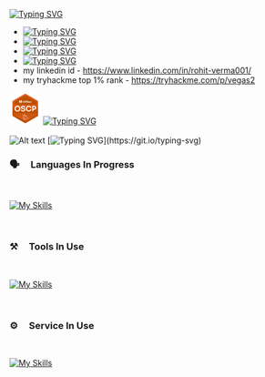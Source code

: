 


[![Typing SVG](https://readme-typing-svg.demolab.com?font=Fira+Code&pause=1000&random=false&width=435&lines=I+am+hackervegas001.+Nice+to+see+you)](https://git.io/typing-svg)

- [![Typing SVG](https://readme-typing-svg.demolab.com?font=Fira+Code&size=15&pause=1000&random=false&width=435&lines=%F0%9F%91%8B+Hi%2C+I%E2%80%99m+%40hackervegas001)](https://git.io/typing-svg)
- [![Typing SVG](https://readme-typing-svg.demolab.com?font=Fira+Code&size=15&pause=1000&random=false&width=435&lines=%F0%9F%92%BC+I'm+Cyber+Security+Researcher)](https://git.io/typing-svg)
- [![Typing SVG](https://readme-typing-svg.demolab.com?font=Fira+Code&size=15&pause=1000&random=false&width=435&lines=%F0%9F%91%80+I%E2%80%99m+interested+in+cyber+security+as+a+web+application+penetration+tester+%26+network+penetration+tester)](https://git.io/typing-svg)
- [![Typing SVG](https://readme-typing-svg.demolab.com?font=Fira+Code&size=15&pause=1000&random=false&width=435&lines=%F0%9F%8C%B1+I%E2%80%99m+currently+learning+oscp+(offensive-security+certified+professional))](https://git.io/typing-svg)
- my linkedin id - https://www.linkedin.com/in/rohit-verma001/
- my tryhackme top 1% rank - https://tryhackme.com/p/vegas2

<img src="https://raw.githubusercontent.com/bekkage/bekkage/main/img/fa54f767-4ff0-4fc6-91c4-40555ba62545.png" alt="Alt text" width="55" height="55"> [![Typing SVG](https://readme-typing-svg.demolab.com?font=Fira+Code&size=10&pause=1000&random=false&width=435&lines=I+have+good+knowledge+of+oscp)](https://git.io/typing-svg)
<br> </br>
<img src="https://images.credly.com/images/0a375324-4f9e-412d-b276-b6e96c428709/image.png" alt="Alt text" width="52" height="52">  [![Typing SVG](https://readme-typing-svg.demolab.com?font=Fira+Code&size=10&pause=1000&random=false&width=435&lines=Currently+studying+for+OSWE+certification.)](https://git.io/typing-svg)
### 🗣️ &nbsp;&nbsp;&nbsp; Languages In Progress

<br/>

[![My Skills](https://skillicons.dev/icons?i=python,bash,js,html)](https://skillicons.dev)

<br/>

### ⚒️ &nbsp;&nbsp;&nbsp; Tools In Use

<br/>

[![My Skills](https://skillicons.dev/icons?i=linux,github,androidstudio,md,powershell)](https://skillicons.dev)


<br/>

### ⚙ &nbsp;&nbsp;&nbsp; Service In Use

</br>

[![My Skills](https://skillicons.dev/icons?i=docker,aws)](https://skillicons.dev)

<!---
hackervegas001/hackervegas001 is a ✨ special ✨ repository because its `README.md` (this file) appears on your GitHub profile.
You can click the Preview link to take a look at your changes.
--->
